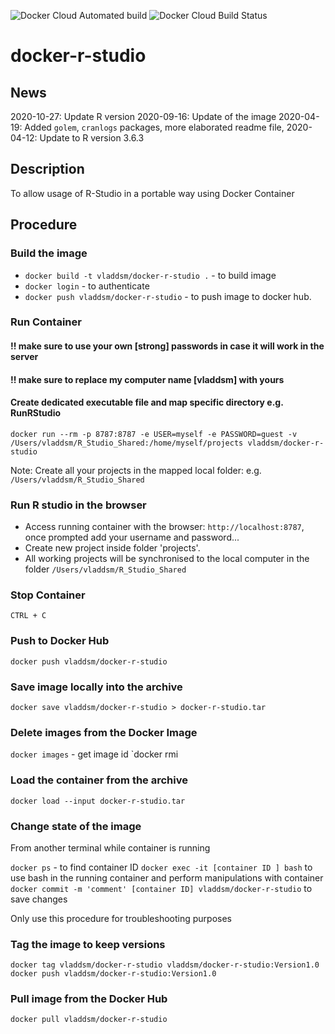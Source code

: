 ![Docker Cloud Automated build](https://img.shields.io/docker/cloud/automated/vladdsm/docker-r-studio.svg)
![Docker Cloud Build Status](https://img.shields.io/docker/cloud/build/vladdsm/docker-r-studio.svg)

# docker-r-studio

## News

2020-10-27: Update R version
2020-09-16: Update of the image
2020-04-19: Added `golem`, `cranlogs` packages, more elaborated readme file, 
2020-04-12: Update to R version 3.6.3

## Description

To allow usage of R-Studio in a portable way using Docker Container

## Procedure

### Build the image

* `docker build -t vladdsm/docker-r-studio .` - to build image
* `docker login` - to authenticate
* `docker push vladdsm/docker-r-studio` - to push image to docker hub.

### Run Container

#### !! make sure to use your own [strong] passwords in case it will work in the server
#### !! make sure to replace my computer name [vladdsm] with yours

#### Create dedicated executable file and map specific directory e.g. RunRStudio

`docker run --rm -p 8787:8787 -e USER=myself -e PASSWORD=guest -v /Users/vladdsm/R_Studio_Shared:/home/myself/projects vladdsm/docker-r-studio`

Note: Create all your projects in the mapped local folder: e.g. `/Users/vladdsm/R_Studio_Shared`

### Run R studio in the browser

* Access running container with the browser: `http://localhost:8787`, once prompted add your username and password...
* Create new project inside folder 'projects'. 
* All working projects will be synchronised to the local computer in the folder `/Users/vladdsm/R_Studio_Shared`

### Stop Container

`CTRL + C`

### Push to Docker Hub

`docker push vladdsm/docker-r-studio`

### Save image locally into the archive

`docker save vladdsm/docker-r-studio > docker-r-studio.tar`

### Delete images from the Docker Image

`docker images` - get image id
`docker rmi <image id>

### Load the container from the archive

`docker load --input docker-r-studio.tar`

### Change state of the image

From another terminal while container is running

`docker ps` - to find container ID
`docker exec -it [container ID ] bash` to use bash in the running container and perform manipulations with container
`docker commit -m 'comment' [container ID] vladdsm/docker-r-studio` to save changes

Only use this procedure for troubleshooting purposes

### Tag the image to keep versions

`docker tag vladdsm/docker-r-studio vladdsm/docker-r-studio:Version1.0`
`docker push vladdsm/docker-r-studio:Version1.0`

### Pull image from the Docker Hub

`docker pull vladdsm/docker-r-studio`
